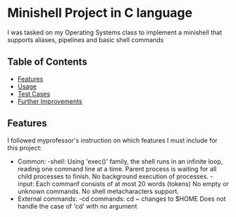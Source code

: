 # Minishell Project in C language
I was tasked on my Operating Systems class to implement a minishell that supports aliases, pipelines and basic shell commands

## Table of Contents
- [Features](#features)
- [Usage](#usage)
- [Test Cases](#test_cases)
- [Further Improvements](#further_improvements)

## Features
I followed myprofessor's instruction on which features I must include for this project:
- Common:
  -shell:
 Using 'exec()' family, the shell runs in an infinite loop, reading one command line at a time.
 Parent process is waiting for all child processes to finish.
 No background execution of processes.
  -input:
 Each commanf consists of at most 20 words (tokens)
 No empty or unknown commands.
 No shell metacharacters support.
- External commands:
  -cd commands:
  cd ~ changes to $HOME
  Does not handle the case of 'cd' with no argument
  
  
